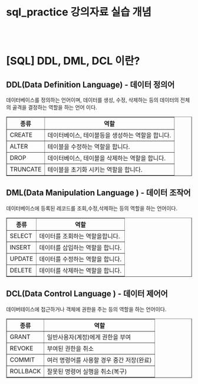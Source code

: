 # sql_practice 강의자료 실습 개념
<br><br>
<h1>[SQL] DDL, DML, DCL 이란?</h1>
<h2>DDL(Data Definition Language) - 데이터 정의어</h2>
<p>데이터베이스를 정의하는 언어이며, 데이터를 생성, 수정, 삭제하는 등의 데이터의 전체의 골격을 결정하는 역할을 하는 언어 이다.</p>
<table border="1">
  <th>종류</th>
  <th>역할</th>
    <tr>
      <td>CREATE</td>
      <td>데이터베이스, 테이블등을 생성하는 역할을 합니다.</td>
    </tr>
    <tr>
      <td>ALTER</td>
      <td>테이블을 수정하는 역할을 합니다.</td>
    </tr>
    <tr>
      <td>DROP</td>
      <td>데이터베이스, 테이블을 삭제하는 역할을 합니다.</td>
    </tr>
    <tr>
      <td>TRUNCATE</td>
      <td>테이블을 초기화 시키는 역할을 합니다.</td>
    </tr>
</table>

<h2>DML(Data Manipulation Language ) - 데이터 조작어</h2>
<p>데이터베이스에 등록된 레코드를 조회,수정,삭제하는 등의 역할을 하는 언어이다.</p>
<table border="1">
  <th>종류</th>
  <th>역할</th>
    <tr>
      <td>SELECT</td>
      <td>데이터를 조회하는 역할을합니다.</td>
    </tr>
    <tr>
      <td>INSERT</td>
      <td>데이터를 삽입하는 역할을 합니다.</td>
    </tr>
    <tr>
      <td>UPDATE</td>
      <td>데이터를 수정하는 역할을 합니다.</td>
    </tr>
    <tr>
      <td>DELETE</td>
      <td>데이터를 삭제하는 역할을 합니다.</td>
    </tr>
</table>


<h2>DCL(Data Control Language ) - 데이터 제어어</h2>
<p>데이버테이스에 접근하거나 객체에 권한을 주는 등의 역할을 하는 언어이다.</p>
<table border="1">
  <th>종류</th>
  <th>역할</th>
    <tr>
      <td>GRANT</td>
      <td>일반사용자(계정)에게 권한을 부여</td>
    </tr>
    <tr>
      <td>REVOKE</td>
      <td>부여된 권한을 취소</td>
    </tr>
    <tr>
      <td>COMMIT</td>
      <td>여러 명령어를 사용할 경우 중간 저장(완료)</td>
    </tr>
    <tr>
      <td>ROLLBACK</td>
      <td>잘못된 명령어 실행을 취소(복구)</td>
    </tr>
</table>